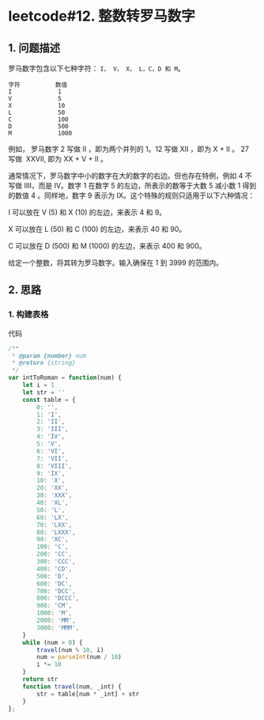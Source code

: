 # leetcode#12. 整数转罗马数字

## 1. 问题描述
罗马数字包含以下七种字符： `I， V， X， L，C，D 和 M`。
```
字符          数值
I             1
V             5
X             10
L             50
C             100
D             500
M             1000
```

例如， 罗马数字 2 写做 II ，即为两个并列的 1。12 写做 XII ，即为 X + II 。 27 写做  XXVII, 即为 XX + V + II 。

通常情况下，罗马数字中小的数字在大的数字的右边。但也存在特例，例如 4 不写做 IIII，而是 IV。数字 1 在数字 5 的左边，所表示的数等于大数 5 减小数 1 得到的数值 4 。同样地，数字 9 表示为 IX。这个特殊的规则只适用于以下六种情况：

I 可以放在 V (5) 和 X (10) 的左边，来表示 4 和 9。

X 可以放在 L (50) 和 C (100) 的左边，来表示 40 和 90。 

C 可以放在 D (500) 和 M (1000) 的左边，来表示 400 和 900。

给定一个整数，将其转为罗马数字。输入确保在 1 到 3999 的范围内。

## 2. 思路
### 1. 构建表格
代码
```javascript
/**
 * @param {number} num
 * @return {string}
 */
var intToRoman = function(num) {
    let i = 1
    let str = ''
    const table = {
        0: '',
        1: 'I',
        2: 'II',
        3: 'III',
        4: 'IV',
        5: 'V',
        6: 'VI',
        7: 'VII',
        8: 'VIII',
        9: 'IX',
        10: 'X',
        20: 'XX',
        30: 'XXX',
        40: 'XL',
        50: 'L',
        60: 'LX',
        70: 'LXX',
        80: 'LXXX',
        90: 'XC',
        100: 'C',
        200: 'CC',
        300: 'CCC',
        400: 'CD',
        500: 'D',
        600: 'DC',
        700: 'DCC',
        800: 'DCCC',
        900: 'CM',
        1000: 'M',
        2000: 'MM',
        3000: 'MMM',
    }
    while (num > 0) {
        travel(num % 10, i)
        num = parseInt(num / 10)
        i *= 10
    }
    return str
    function travel(num, _int) {
        str = table[num * _int] + str
    }
};

```



